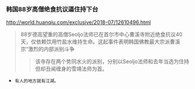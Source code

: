 ### 韩国88岁高僧绝食抗议逼住持下台
http://world.huanqiu.com/exclusive/2018-07/12610496.html
>88岁德高望重的高僧Seoljo法师已在首尔市中心曹溪寺附近绝食抗议40天，仅依赖饮用竹盐水维持生命。这起事件表明韩国佛教最大宗派曹溪宗“激烈的内部派别斗争
>>该寺存在两个势同水火的派别，分别以Seoljo法师和去年当选为住持但却丑闻缠身的雪靖法师为首。
- `有人的地方就有江湖。`